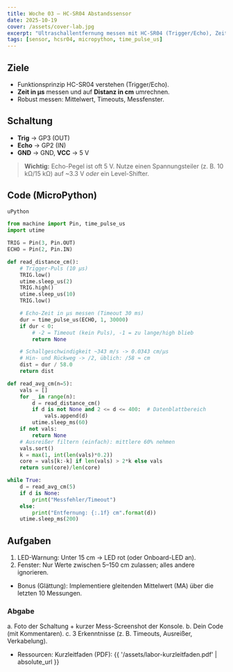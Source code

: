 ```yaml
---
title: Woche 03 – HC-SR04 Abstandssensor
date: 2025-10-19
cover: /assets/cover-lab.jpg
excerpt: "Ultraschallentfernung messen mit HC-SR04 (Trigger/Echo), Zeitmessung, Mittelwertbildung, Fehlerbehandlung."
tags: [sensor, hcsr04, micropython, time_pulse_us]
---
```


## Ziele
- Funktionsprinzip HC-SR04 verstehen (Trigger/Echo).
- **Zeit in µs** messen und auf **Distanz in cm** umrechnen.
- Robust messen: Mittelwert, Timeouts, Messfenster.

## Schaltung
- **Trig** → GP3 (OUT)  
- **Echo** → GP2 (IN)  
- **GND** → GND, **VCC** → 5 V  
> **Wichtig:** Echo-Pegel ist oft 5 V. Nutze einen Spannungsteiler (z. B. 10 kΩ/15 kΩ) auf ~3.3 V *oder* ein Level-Shifter.

## Code (MicroPython)
```python
uPython

from machine import Pin, time_pulse_us
import utime

TRIG = Pin(3, Pin.OUT)
ECHO = Pin(2, Pin.IN)

def read_distance_cm():
    # Trigger-Puls (10 µs)
    TRIG.low()
    utime.sleep_us(2)
    TRIG.high()
    utime.sleep_us(10)
    TRIG.low()

    # Echo-Zeit in µs messen (Timeout 30 ms)
    dur = time_pulse_us(ECHO, 1, 30000)
    if dur < 0:
        # -2 = Timeout (kein Puls), -1 = zu lange/high blieb
        return None

    # Schallgeschwindigkeit ~343 m/s -> 0.0343 cm/µs
    # Hin- und Rückweg -> /2, üblich: /58 ≈ cm
    dist = dur / 58.0
    return dist

def read_avg_cm(n=5):
    vals = []
    for _ in range(n):
        d = read_distance_cm()
        if d is not None and 2 <= d <= 400:  # Datenblattbereich
            vals.append(d)
        utime.sleep_ms(60)
    if not vals:
        return None
    # Ausreißer filtern (einfach): mittlere 60% nehmen
    vals.sort()
    k = max(1, int(len(vals)*0.2))
    core = vals[k:-k] if len(vals) > 2*k else vals
    return sum(core)/len(core)

while True:
    d = read_avg_cm(5)
    if d is None:
        print("Messfehler/Timeout")
    else:
        print("Entfernung: {:.1f} cm".format(d))
    utime.sleep_ms(200)
```

## Aufgaben
1. LED-Warnung: Unter 15 cm → LED rot (oder Onboard-LED an).
2. Fenster: Nur Werte zwischen 5–150 cm zulassen; alles andere ignorieren.
- Bonus (Glättung): Implementiere gleitenden Mittelwert (MA) über die letzten 10 Messungen.

### Abgabe
a. Foto der Schaltung + kurzer Mess-Screenshot der Konsole.
b. Dein Code (mit Kommentaren).
c. 3 Erkenntnisse (z. B. Timeouts, Ausreißer, Verkabelung).

- Ressourcen:
Kurzleitfaden (PDF): {{ '/assets/labor-kurzleitfaden.pdf' | absolute_url }}
